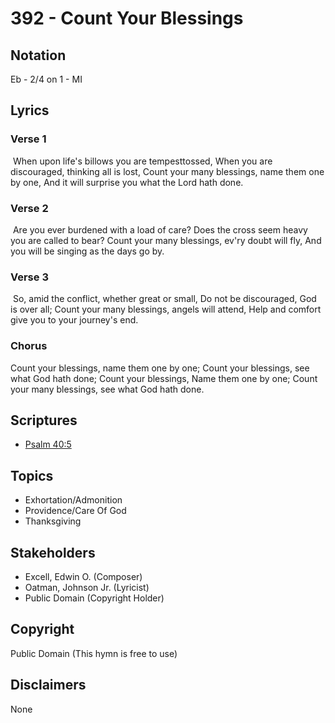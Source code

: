 # 392 - Count Your Blessings

## Notation

Eb - 2/4 on 1 - MI

## Lyrics

### Verse 1

 When upon life's billows you are tempesttossed, When you are discouraged, thinking all is lost, Count your many blessings, name them one by one, And it will surprise you what the Lord hath done. 

### Verse 2

 Are you ever burdened with a load of care? Does the cross seem heavy you are called to bear? Count your many blessings, ev'ry doubt will fly, And you will be singing as the days go by. 

### Verse 3

 So, amid the conflict, whether great or small, Do not be discouraged, God is over all; Count your many blessings, angels will attend, Help and comfort give you to your journey's end. 

### Chorus

Count your blessings, name them one by one; Count your blessings, see what God hath done; Count your blessings, Name them one by one; Count your many blessings, see what God hath done. 


## Scriptures

- [Psalm 40:5](https://www.biblegateway.com/passage/?search=Psalm%2040%3A5)

## Topics

- Exhortation/Admonition
- Providence/Care Of God
- Thanksgiving

## Stakeholders

- Excell, Edwin O. (Composer)
- Oatman, Johnson  Jr. (Lyricist)
- Public Domain (Copyright Holder)

## Copyright

Public Domain
(This hymn is free to use)

## Disclaimers

None

